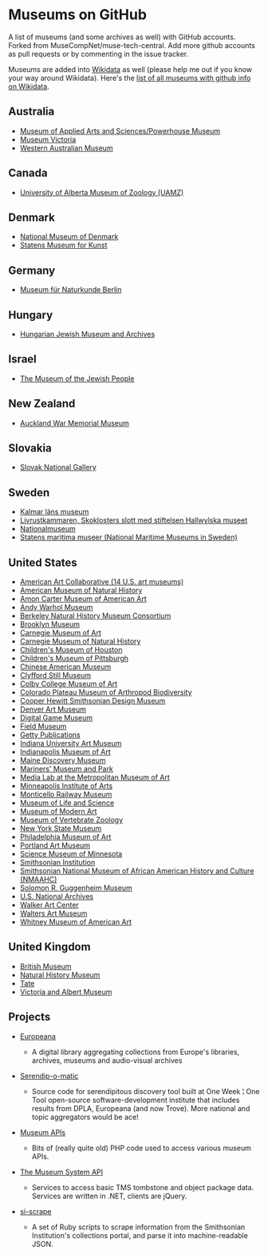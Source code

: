 Museums on GitHub
=================

A list of museums (and some archives as well) with GitHub accounts. Forked from MuseCompNet/muse-tech-central. Add more github accounts as pull requests or by commenting in the issue tracker.

Museums are added into [Wikidata](https://www.wikidata.org/) as well (please help me out if you know your way around Wikidata). Here's the [list of all museums with github info on Wikidata](http://tinyurl.com/h8vragg).

## Australia
- [Museum of Applied Arts and Sciences/Powerhouse Museum](https://github.com/museumofappliedartsandsciences)
- [Museum Victoria](https://github.com/museumvictoria)
- [Western Australian Museum](https://github.com/wamuseum)

## Canada
- [University of Alberta Museum of Zoology (UAMZ)](https://github.com/uamz-vertnet)

## Denmark
- [National Museum of Denmark](https://github.com/NationalMuseumofDenmark)
- [Statens Museum for Kunst](https://github.com/StatensMuseumforKunst)

## Germany
- [Museum für Naturkunde Berlin](https://github.com/MfN-Berlin)

## Hungary
- [Hungarian Jewish Museum and Archives](https://github.com/MILEVMUS)

## Israel
- [The Museum of the Jewish People](https://github.com/Beit-Hatfutsot)
 
## New Zealand
- [Auckland War Memorial Museum](https://github.com/AucklandMuseum)

## Slovakia
- [Slovak National Gallery](https://github.com/SlovakNationalGallery)

## Sweden
- [Kalmar läns museum](https://github.com/kalmarlansmuseum)
- [Livrustkammaren, Skoklosters slott med stiftelsen Hallwylska museet](https://github.com/lshSWE)
- [Nationalmuseum](https://github.com/NationalmuseumSWE)
- [Statens maritima museer (National Maritime Museums in Sweden)](https://github.com/Statens-maritima-museer)

## United States
- [American Art Collaborative (14 U.S. art museums)](https://github.com/american-art)
- [American Museum of Natural History](https://github.com/amnh)
- [Amon Carter Museum of American Art](https://github.com/ACMTX)
- [Andy Warhol Museum](https://github.com/thewarholmuseum)
- [Berkeley Natural History Museum Consortium](https://github.com/BNHM)
- [Brooklyn Museum](https://github.com/brooklynmuseum)
- [Carnegie Museum of Art](https://github.com/cmoa)
- [Carnegie Museum of Natural History](https://github.com/cmnh)
- [Children's Museum of Houston](https://github.com/cmhouston)
- [Children's Museum of Pittsburgh](https://github.com/pittsburghkids)
- [Chinese American Museum](https://github.com/camla)
- [Clyfford Still Museum](https://github.com/stillmuseum)
- [Colby College Museum of Art](https://github.com/ColbyMuseum)
- [Colorado Plateau Museum of Arthropod Biodiversity](https://github.com/cpmab)
- [Cooper Hewitt Smithsonian Design Museum](https://github.com/cooperhewitt)
- [Denver Art Museum](https://github.com/DenverArtMuseum)
- [Digital Game Museum](https://github.com/digitalgamemuseum)
- [Field Museum](https://github.com/fieldmuseum)
- [Getty Publications](https://github.com/gettypubs)
- [Indiana University Art Museum](https://github.com/IUAM)
- [Indianapolis Museum of Art](https://github.com/IMAmuseum/)
- [Maine Discovery Museum](https://github.com/mainehackerclub/MDM)
- [Mariners' Museum and Park](https://github.com/marinersmuseum)
- [Media Lab at the Metropolitan Museum of Art](https://github.com/metmuseum-medialab)
- [Minneapolis Institute of Arts](https://github.com/artsmia)
- [Monticello Railway Museum](https://github.com/monticello-railway-museum)
- [Museum of Life and Science](https://github.com/lifeandscience)
- [Museum of Modern Art](https://github.com/MuseumofModernArt)
- [Museum of Vertebrate Zoology](https://github.com/museum-of-vertebrate-zoology)
- [New York State Museum](https://github.com/NYSMuseum)
- [Philadelphia Museum of Art](https://github.com/philamuseum)
- [Portland Art Museum](https://github.com/PortlandArtMuseum)
- [Science Museum of Minnesota](https://github.com/scimusmn/)
- [Smithsonian Institution](https://github.com/smithsonian/)
- [Smithsonian National Museum of African American History and Culture (NMAAHC)](https://github.com/NMAAHC)
- [Solomon R. Guggenheim Museum](https://github.com/Guggenheim)
- [U.S. National Archives](https://github.com/usnationalarchives)
- [Walker Art Center](https://github.com/walkerart)
- [Walters Art Museum](https://github.com/WaltersArtMuseum)
- [Whitney Museum of American Art](https://github.com/whitneymuseum)

## United Kingdom
- [British Museum](https://github.com/BritishMuseum)
- [Natural History Museum](https://github.com/NaturalHistoryMuseum)
- [Tate](https://github.com/tategallery)
- [Victoria and Albert Museum](https://github.com/organizations/vanda)


## Projects

- [Europeana](https://github.com/europeana)
    - A digital library aggregating collections from Europe's libraries, archives, museums and audio-visual archives 

- [Serendip-o-matic](https://github.com/chnm/serendipomatic/)
    - Source code for serendipitous discovery tool built at One Week ¦ One Tool open-source software-development institute that includes results from DPLA, Europeana (and now Trove). More national and topic aggregators would be ace!

- [Museum APIs](https://github.com/mialondon/Museum-APIs)
    - Bits of (really quite old) PHP code used to access various museum APIs.

- [The Museum System API](https://github.com/smoore4moma/TmsApi)
    - Services to access basic TMS tombstone and object package data.  Services are written in .NET, clients are jQuery.

- [si-scrape](https://github.com/mdlincoln/si-scrape)
    - A set of Ruby scripts to scrape information from the Smithsonian Institution's collections portal, and parse it into machine-readable JSON.

